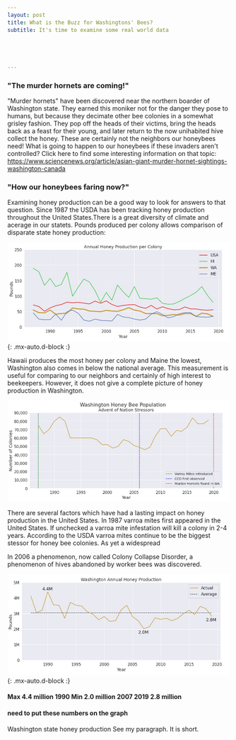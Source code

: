 ```yaml
---
layout: post
title: What is the Buzz for Washingtons' Bees?
subtitle: It's time to examine some real world data




---
```



### "The murder hornets are coming!"

"Murder hornets" have been discovered near the northern boarder of Washington state. They earned this moniker not for the danger they pose to humans, but because they decimate other bee colonies in a somewhat grisley fashion. They pop off the heads of their victims, bring the heads back as a feast for their young, and later return to the now unihabited hive collect the honey. These are certainly not the neighbors our honeybees need! What is going to happen to our honeybees if these invaders aren't controlled? Click here to find some interesting information on that topic:
https://www.sciencenews.org/article/asian-giant-murder-hornet-sightings-washington-canada

### "How our honeybees faring now?"
Examining honey production can be a good way to look for answers to that question. Since 1987 the USDA has been tracking honey production throughout the United States.There is a great diversity of climate and acerage in our statets. Pounds produced per colony allows comparison of disparate state honey production:

![Honey](https://github.com/SaraWestWA/SaraWestWA.github.io/blob/master/Annual%20Honey%20Production%20-%20National.jpg){: .mx-auto.d-block :}



Hawaii produces the most honey per colony and Maine the lowest, Washington also comes in below the national average. This measurement is useful for comparing to our neighbors and certainly of high interest to beekeepers. However, it does not give a complete picture of honey production in Washington.

![WA Colonies](https://github.com/SaraWestWA/SaraWestWA.github.io/blob/master/WA%20Honeybee%20Colonies.jpg)

There are several factors which have had a lasting impact on honey production in the United States. In 1987 varroa mites first appeared in the United States. If unchecked a varroa mite infestation will kill a colony in 2-4 years. According to the USDA varroa mites continue to be the biggest stessor for honey bee colonies. As yet a widespread

In 2006 a phenomenon, now called Colony Collapse Disorder, a phenomenon of hives abandoned by worker bees was discovered.


![WA Honey](https://github.com/SaraWestWA/SaraWestWA.github.io/blob/master/WA%20Honey%20Production.jpg){: .mx-auto.d-block :}

#### Max 4.4 million 1990        Min 2.0 million 2007        2019 2.8 million 
#### need to put these numbers on the graph

Washington state honey production 
See my paragraph. It is short.
